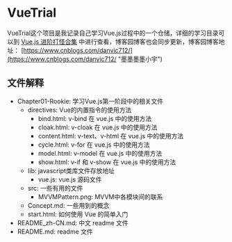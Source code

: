 # VueTrial
VueTrial这个项目是我记录自己学习Vue.js过程中的一个仓储，详细的学习目录可以到 [Vue.js 进阶打怪合集](https://lanesra712.github.io/2018/08/27/Vue-Overview/ "Vue.js 进阶打怪合集") 中进行查看，博客园博客也会同步更新，博客园博客地址： [https://www.cnblogs.com/danvic712/](https://www.cnblogs.com/danvic712/ "墨墨墨墨小宇") 

## 文件解释
+ Chapter01-Rookie: 学习Vue.js第一阶段中的相关文件
    - directives: Vue的内置指令的使用方法
        - bind.html: v-bind 在 vue.js 中的使用方法
        - cloak.html: v-cloak 在 vue.js 中的使用方法
        - content.html: v-text、v-html 在 vue.js 中的使用方法
        - cycle.html: v-for 在 vue.js 中的使用方法
        - model.html: v-model 在 vue.js 中的使用方法
        - show.html: v-if 和 v-show 在 vue.js 中的使用方法
    - lib: javascript类库文件存放地址
        - vue.js: vue.js 源码文件
    - src: 一些有用的文件
        - MVVMPattern.png: MVVM中各模块间的联系
    - Concept.md: 一些用到的概念 
    - start.html: 如何使用 Vue 的简单入门
+ README_zh-CN.md: 中文 readme 文件 
+ README.md: readme 文件